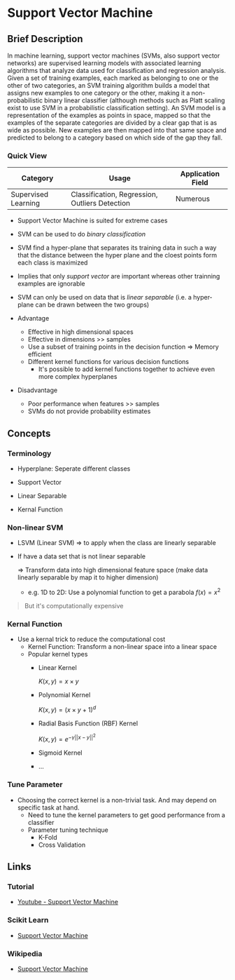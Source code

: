 # Support Vector Machine

## Brief Description

In machine learning, support vector machines (SVMs, also support vector networks) are supervised learning models with associated learning algorithms that analyze data used for classification and regression analysis. Given a set of training examples, each marked as belonging to one or the other of two categories, an SVM training algorithm builds a model that assigns new examples to one category or the other, making it a non-probabilistic binary linear classifier (although methods such as Platt scaling exist to use SVM in a probabilistic classification setting). An SVM model is a representation of the examples as points in space, mapped so that the examples of the separate categories are divided by a clear gap that is as wide as possible. New examples are then mapped into that same space and predicted to belong to a category based on which side of the gap they fall.

### Quick View

Category|Usage|Application Field
--------|-----|-----------------
Supervised Learning|Classification, Regression, Outliers Detection|Numerous

* Support Vector Machine is suited for extreme cases
* SVM can be used to do *binary classification*
* SVM find a hyper-plane that separates its training data in such a way that the distance between the hyper plane and the cloest points form each class is maximized
* Implies that only *support vector* are important whereas other trainning examples are ignorable

* SVM can only be used on data that is *linear separable* (i.e. a hyper-plane can be drawn between the two groups)

* Advantage
    * Effective in high dimensional spaces
    * Effective in dimensions >> samples
    * Use a subset of training points in the decision function => Memory efficient
    * Different kernel functions for various decision functions
        * It's possible to add kernel functions together to achieve even more complex hyperplanes
* Disadvantage
    * Poor performance when features >> samples
    * SVMs do not provide probability estimates

## Concepts

### Terminology

* Hyperplane: Seperate different classes
* Support Vector

* Linear Separable

* Kernal Function

### Non-linear SVM

* LSVM (Linear SVM) => to apply when the class are linearly separable

* If have a data set that is not linear separable

    => Transform data into high dimensional feature space (make data linearly separable by map it to higher dimension)
    * e.g. 1D to 2D: Use a polynomial function to get a parabola $f(x) = x^2$

> But it's computationally expensive

### Kernal Function

* Use a kernal trick to reduce the computational cost
    * Kernel Function: Transform a non-linear space into a linear space
    * Popular kernel types
        * Linear Kernel

            $K(x, y) = x \times y$

        * Polynomial Kernel

            $K(x, y) = (x \times y + 1)^d$

        * Radial Basis Function (RBF) Kernel

            $K(x, y) = e^{-\gamma ||x-y||^2}$

        * Sigmoid Kernel
        * ...

### Tune Parameter

* Choosing the correct kernel is a non-trivial task. And may depend on specific task at hand.
    * Need to tune the kernel parameters to get good performance from a classifier
    * Parameter tuning technique
        * K-Fold
        * Cross Validation

## Links

### Tutorial

* [Youtube - Support Vector Machine](https://youtu.be/Y6RRHw9uN9o)

### Scikit Learn

* [Support Vector Machine](http://scikit-learn.org/stable/modules/svm.html#svm)

### Wikipedia

* [Support Vector Machine](https://en.wikipedia.org/wiki/Support_vector_machine)